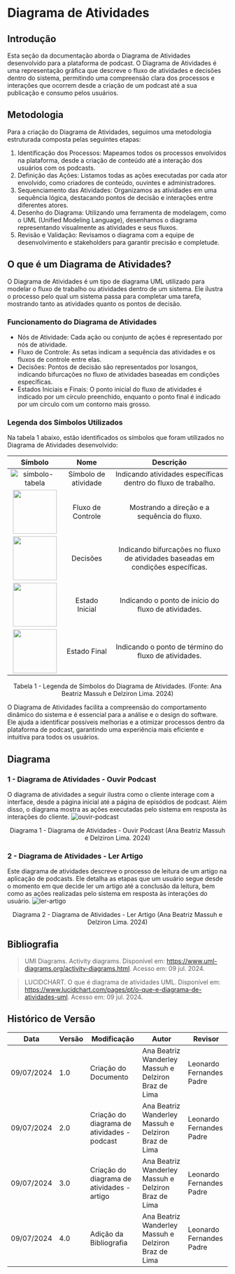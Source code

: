 # Diagrama de Atividades

## Introdução

Esta seção da documentação aborda o Diagrama de Atividades desenvolvido para a plataforma de podcast. O Diagrama de Atividades é uma representação gráfica que descreve o fluxo de atividades e decisões dentro do sistema, permitindo uma compreensão clara dos processos e interações que ocorrem desde a criação de um podcast até a sua publicação e consumo pelos usuários.

## Metodologia

Para a criação do Diagrama de Atividades, seguimos uma metodologia estruturada composta pelas seguintes etapas:

1. Identificação dos Processos: Mapeamos todos os processos envolvidos na plataforma, desde a criação de conteúdo até a interação dos usuários com os podcasts.
2. Definição das Ações: Listamos todas as ações executadas por cada ator envolvido, como criadores de conteúdo, ouvintes e administradores.
3. Sequenciamento das Atividades: Organizamos as atividades em uma sequência lógica, destacando pontos de decisão e interações entre diferentes atores.
4. Desenho do Diagrama: Utilizando uma ferramenta de modelagem, como o UML (Unified Modeling Language), desenhamos o diagrama representando visualmente as atividades e seus fluxos.
5. Revisão e Validação: Revisamos o diagrama com a equipe de desenvolvimento e stakeholders para garantir precisão e completude.

## O que é um Diagrama de Atividades?

O Diagrama de Atividades é um tipo de diagrama UML utilizado para modelar o fluxo de trabalho ou atividades dentro de um sistema. Ele ilustra o processo pelo qual um sistema passa para completar uma tarefa, mostrando tanto as atividades quanto os pontos de decisão.

### Funcionamento do Diagrama de Atividades

  * Nós de Atividade: Cada ação ou conjunto de ações é representado por nós de atividade.
  * Fluxo de Controle: As setas indicam a sequência das atividades e os fluxos de controle entre elas.
  * Decisões: Pontos de decisão são representados por losangos, indicando bifurcações no fluxo de atividades baseadas em condições específicas.
  * Estados Iniciais e Finais: O ponto inicial do fluxo de atividades é indicado por um círculo preenchido, enquanto o ponto final é indicado por um círculo com um contorno mais grosso.

### Legenda dos Símbolos Utilizados

Na tabela 1 abaixo, estão identificados os símbolos que foram utilizados no Diagrama de Atividades desenvolvido:

|                                      Símbolo                                       |         Nome         |                                    Descrição                                    |
| :--------------------------------------------------------------------------------: | :------------------: | :-----------------------------------------------------------------------------: |
| ![simbolo-tabela](./assets/diagrama_de_atividades/Atividade.png)                   | Símbolo de atividade |          Indicando atividades específicas dentro do fluxo de trabalho.          |
|   <img src="./assets/diagrama_de_atividades/Fluxo.png" width="100" height="100">   |  Fluxo de Controle   |                   Mostrando a direção e a sequência do fluxo.                   |
|  <img src="./assets/diagrama_de_atividades/Decisão.png" width="100" height="100">  |       Decisões       | Indicando bifurcações no fluxo de atividades baseadas em condições específicas. |
|  <img src="./assets/diagrama_de_atividades/Inicio.png" width="100" height="100">   |    Estado Inicial    |               Indicando o ponto de início do fluxo de atividades.               |
|   <img src="./assets/diagrama_de_atividades/Final.png" width="100" height="100">   |     Estado Final     |              Indicando o ponto de término do fluxo de atividades.               |


<div style="text-align: center;">
  <p>Tabela 1 - Legenda de Símbolos do Diagrama de Atividades. (Fonte: Ana Beatriz Massuh e Delziron Lima. 2024)</p>
</div>

O Diagrama de Atividades facilita a compreensão do comportamento dinâmico do sistema e é essencial para a análise e o design do software. Ele ajuda a identificar possíveis melhorias e a otimizar processos dentro da plataforma de podcast, garantindo uma experiência mais eficiente e intuitiva para todos os usuários.

## Diagrama

### 1 -  Diagrama de Atividades - Ouvir Podcast
O diagrama de atividades a seguir ilustra como o cliente interage com a interface, desde a página inicial até a página de episódios de podcast. Além disso, o diagrama mostra as ações executadas pelo sistema em resposta às interações do cliente.
![ouvir-podcast](./assets/diagrama_de_atividades/diagrama_de_atividades_1.png)
<div style="text-align: center;">
  <p>Diagrama 1 - Diagrama de Atividades - Ouvir Podcast (Ana Beatriz Massuh e Delziron Lima. 2024)</p>
</div>

### 2 - Diagrama de Atividades - Ler Artigo
Este diagrama de atividades descreve o processo de leitura de um artigo na aplicação de podcasts. Ele detalha as etapas que um usuário segue desde o momento em que decide ler um artigo até a conclusão da leitura, bem como as ações realizadas pelo sistema em resposta às interações do usuário.
![ler-artigo](./assets/diagrama_de_atividades/DiagramaAtividadesArtigo.png)
<div style="text-align: center;">
  <p>Diagrama 2 - Diagrama de Atividades - Ler Artigo (Ana Beatriz Massuh e Delziron Lima. 2024)</p>
</div>

## Bibliografia

> UMl Diagrams. Activity diagrams. Disponível em: https://www.uml-diagrams.org/activity-diagrams.html. Acesso em: 09 jul. 2024.

> LUCIDCHART. O que é diagrama de atividades UML. Disponível em: https://www.lucidchart.com/pages/pt/o-que-e-diagrama-de-atividades-uml. Acesso em: 09 jul. 2024.

## Histórico de Versão

| Data       | Versão | Modificação                                 | Autor                                                | Revisor                  |
| ---------- | ------ | ------------------------------------------- | ---------------------------------------------------- | ------------------------ |
| 09/07/2024 | 1.0    | Criação do Documento                        | Ana Beatriz Wanderley Massuh e Delziron Braz de Lima | Leonardo Fernandes Padre |
| 09/07/2024 | 2.0    | Criação do diagrama de atividades - podcast | Ana Beatriz Wanderley Massuh e Delziron Braz de Lima | Leonardo Fernandes Padre |
| 09/07/2024 | 3.0    | Criação do diagrama de atividades - artigo  | Ana Beatriz Wanderley Massuh e Delziron Braz de Lima | Leonardo Fernandes Padre |
| 09/07/2024 | 4.0    | Adição da Bibliografia                      | Ana Beatriz Wanderley Massuh e Delziron Braz de Lima | Leonardo Fernandes Padre |

